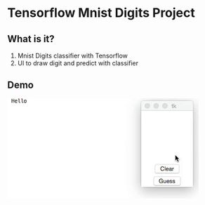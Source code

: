 # Tensorflow Mnist Digits Project

## What is it?
1. Mnist Digits classifier with Tensorflow
2. UI to draw digit and predict with classifier 

## Demo
![alt text](https://raw.githubusercontent.com/ivanzvonkov/tensorflow-mnist-digits/master/mnist-demo.gif "Demo")
